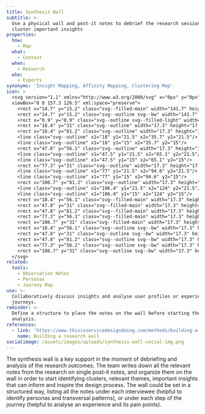 ```yaml
---
title: Synthesis Wall
subtitle: >-
  Use a physical wall and post-it notes to debrief the research sessions and
  cluster important insights
properties:
  how:
    - Map
  what:
    - Context
  when:
    - Research
  who:
    - Experts
synonyms: 'Insight Mapping, Affinity Mapping, Clustering Map'
icon: >
  <svg version="1.1" xmlns="http://www.w3.org/2000/svg" x="0px" y="0px"
  viewBox="0 0 157.3 126.5" xml:space="preserve">
    <rect x="14.7" y="15.2" class="svg--filled-main" width="141.7" height="110.4"/>
    <rect x="14.7" y="15.2" class="svg--outline svg--bw" width="141.7" height="110.4"/>
    <rect x="0.9" y="0.9" class="svg--outline svg--filled-light" width="140.3" height="110.9"/>
    <rect x="18.4" y="31" class="svg--outline" width="17.3" height="17.3"/>
    <rect x="18.4" y="81.2" class="svg--outline" width="17.3" height="17.3"/>
    <line class="svg--outline" x1="18" y1="21.5" x2="35.7" y2="21.5"/>
    <line class="svg--outline" x1="18" y1="15" x2="35.7" y2="15"/>
    <rect x="47.8" y="56.1" class="svg--outline" width="17.3" height="17.3"/>
    <line class="svg--outline" x1="47.5" y1="21.5" x2="65.1" y2="21.5"/>
    <line class="svg--outline" x1="47.5" y1="15" x2="65.1" y2="15"/>
    <rect x="77.3" y="31" class="svg--outline" width="17.3" height="17.3"/>
    <line class="svg--outline" x1="77" y1="21.5" x2="94.6" y2="21.5"/>
    <line class="svg--outline" x1="77" y1="15" x2="94.6" y2="15"/>
    <rect x="106.7" y="81.2" class="svg--outline" width="17.3" height="17.3"/>
    <line class="svg--outline" x1="106.4" y1="21.5" x2="124" y2="21.5"/>
    <line class="svg--outline" x1="106.4" y1="15" x2="124" y2="15"/>
    <rect x="18.4" y="56.1" class="svg--filled-main" width="17.3" height="17.3"/>
    <rect x="47.8" y="31" class="svg--filled-main" width="17.3" height="17.3"/>
    <rect x="47.8" y="81.2" class="svg--filled-main" width="17.3" height="17.3"/>
    <rect x="77.3" y="56.1" class="svg--filled-main" width="17.3" height="17.3"/>
    <rect x="106.7" y="31" class="svg--filled-main" width="17.3" height="17.3"/>
    <rect x="18.4" y="56.1" class="svg--outline svg--bw" width="17.3" height="17.3"/>
    <rect x="47.8" y="31" class="svg--outline svg--bw" width="17.3" height="17.3"/>
    <rect x="47.8" y="81.2" class="svg--outline svg--bw" width="17.3" height="17.3"/>
    <rect x="77.3" y="56.1" class="svg--outline svg--bw" width="17.3" height="17.3"/>
    <rect x="106.7" y="31" class="svg--outline svg--bw" width="17.3" height="17.3"/>
  </svg>
related:
  tools:
    - Observation Notes
    - Personas
    - Journey Map
use: >-
  Collaboratively discuss insights and analyse user profiles or experience
  journeys.
reminder: >-
  Define a structure to place the notes on the wall before starting the
  analysis.
references:
  - link: 'https://www.thisisservicedesigndoing.com/methods/building-a-research-wall'
    name: Building a research wall
socialimage: /assets/images/uploads/synthesis-wall-social-img.png
---
```

The synthesis wall is a key support in the moment of debriefing and analysis of the research outcomes. The team writes down all the relevant notes from the research on single post-it notes, and organize them on the wall in order to start identifying clusters, relevant themes, important insights that can inform and inspire the design process. The wall could be set in a structured way, listing all the notes under each interviewee (helpful to identify personas and transversal patterns), or under each step of the journey (helpful to analyse an experience and its pain points).

